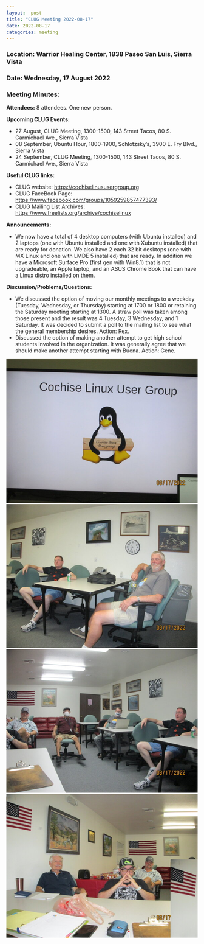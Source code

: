 ```yaml
---
layout:  post
title: "CLUG Meeting 2022-08-17"
date: 2022-08-17
categories: meeting
---
```


### Location: Warrior Healing Center, 1838 Paseo San Luis, Sierra Vista

### Date: Wednesday, 17 August 2022
### Meeting Minutes:

**Attendees:** 8 attendees.  One new person.

**Upcoming CLUG Events:**
 * 27 August, CLUG Meeting, 1300-1500, 143 Street Tacos, 80 S. Carmichael Ave., Sierra Vista
 * 08 September, Ubuntu Hour, 1800-1900, Schlotzsky’s, 3900 E. Fry Blvd., Sierra Vista
 * 24 September, CLUG Meeting, 1300-1500, 143 Street Tacos, 80 S. Carmichael Ave., Sierra Vista

**Useful CLUG links:**
 * CLUG website:  https://cochiselinususergroup.org
 * CLUG FaceBook Page:  https://www.facebook.com/groups/1059259857477393/
 * CLUG Mailing List Archives:  https://www.freelists.org/archive/cochiselinux

**Announcements:**
 * We now have a total of 4 desktop computers (with Ubuntu installed) and 2 laptops (one with Ubuntu installed and one with Xubuntu installed) that are ready for donation.  We also have 2 each 32 bit desktops (one with MX Linux and one with LMDE 5 installed) that are ready.  In addition we have a Microsoft Surface Pro (first gen with Win8.1) that is not upgradeable, an Apple laptop, and an ASUS Chrome  Book that can have a Linux distro installed on them.

**Discussion/Problems/Questions:**
 * We discussed the option of moving our monthly meetings to a weekday (Tuesday, Wednesday, or Thursday) starting at 1700 or 1800 or retaining the Saturday meeting starting at 1300.  A straw poll was taken among those present and the result was 4 Tuesday, 3 Wednesday, and 1 Saturday.  It was decided to submit a poll to the mailing list to see what the general membership desires.  Action:  Rex.
 * Discussed the option of making another attempt to get high school students involved in the organization.  It was generally agree that we should make another attempt starting with Buena.  Action:  Gene.


![alt text](https://raw.githubusercontent.com/CochiseLinuxUsersGroup/CochiseLinuxUsersGroup.github.io/master/images2/rsz_clug_meeting_2022-08-17_1.jpg)
![alt text](https://raw.githubusercontent.com/CochiseLinuxUsersGroup/CochiseLinuxUsersGroup.github.io/master/images2/rsz_clug_meeting_2022-08-17_2.jpg)
![alt text](https://raw.githubusercontent.com/CochiseLinuxUsersGroup/CochiseLinuxUsersGroup.github.io/master/images2/rsz_clug_meeting_2022-08-17_3.jpg)
![alt text](https://raw.githubusercontent.com/CochiseLinuxUsersGroup/CochiseLinuxUsersGroup.github.io/master/images2/rsz_clug_meeting_2022-08-17_4.jpg)
